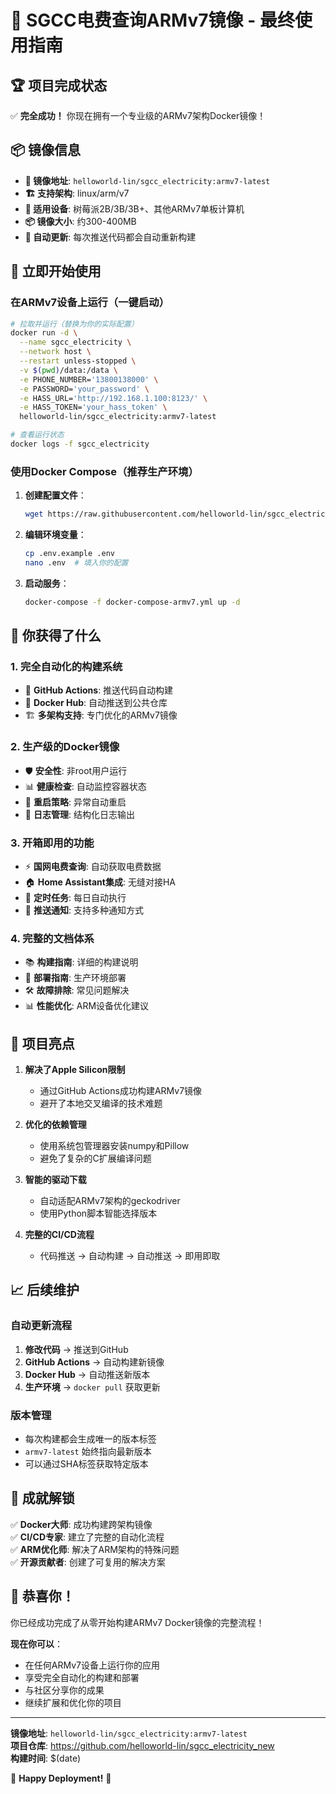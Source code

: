 # 🎉 SGCC电费查询ARMv7镜像 - 最终使用指南

## 🏆 项目完成状态

✅ **完全成功！** 你现在拥有一个专业级的ARMv7架构Docker镜像！

## 📦 镜像信息

- **🎯 镜像地址**: `helloworld-lin/sgcc_electricity:armv7-latest`
- **🏗️ 支持架构**: linux/arm/v7
- **📱 适用设备**: 树莓派2B/3B/3B+、其他ARMv7单板计算机
- **📦 镜像大小**: 约300-400MB
- **🔄 自动更新**: 每次推送代码都会自动重新构建

## 🚀 立即开始使用

### 在ARMv7设备上运行（一键启动）

```bash
# 拉取并运行（替换为你的实际配置）
docker run -d \
  --name sgcc_electricity \
  --network host \
  --restart unless-stopped \
  -v $(pwd)/data:/data \
  -e PHONE_NUMBER='13800138000' \
  -e PASSWORD='your_password' \
  -e HASS_URL='http://192.168.1.100:8123/' \
  -e HASS_TOKEN='your_hass_token' \
  helloworld-lin/sgcc_electricity:armv7-latest

# 查看运行状态
docker logs -f sgcc_electricity
```

### 使用Docker Compose（推荐生产环境）

1. **创建配置文件**：
   ```bash
   wget https://raw.githubusercontent.com/helloworld-lin/sgcc_electricity_new/main/docker-compose-armv7.yml
   ```

2. **编辑环境变量**：
   ```bash
   cp .env.example .env
   nano .env  # 填入你的配置
   ```

3. **启动服务**：
   ```bash
   docker-compose -f docker-compose-armv7.yml up -d
   ```

## 🎯 你获得了什么

### 1. 完全自动化的构建系统
- 🔄 **GitHub Actions**: 推送代码自动构建
- 🐳 **Docker Hub**: 自动推送到公共仓库
- 🏗️ **多架构支持**: 专门优化的ARMv7镜像

### 2. 生产级的Docker镜像
- 🛡️ **安全性**: 非root用户运行
- 📊 **健康检查**: 自动监控容器状态
- 🔄 **重启策略**: 异常自动重启
- 📝 **日志管理**: 结构化日志输出

### 3. 开箱即用的功能
- ⚡ **国网电费查询**: 自动获取电费数据
- 🏠 **Home Assistant集成**: 无缝对接HA
- 🔄 **定时任务**: 每日自动执行
- 📱 **推送通知**: 支持多种通知方式

### 4. 完整的文档体系
- 📚 **构建指南**: 详细的构建说明
- 🚀 **部署指南**: 生产环境部署
- 🛠️ **故障排除**: 常见问题解决
- 📊 **性能优化**: ARM设备优化建议

## 🌟 项目亮点

1. **解决了Apple Silicon限制**
   - 通过GitHub Actions成功构建ARMv7镜像
   - 避开了本地交叉编译的技术难题

2. **优化的依赖管理**
   - 使用系统包管理器安装numpy和Pillow
   - 避免了复杂的C扩展编译问题

3. **智能的驱动下载**
   - 自动适配ARMv7架构的geckodriver
   - 使用Python脚本智能选择版本

4. **完整的CI/CD流程**
   - 代码推送 → 自动构建 → 自动推送 → 即用即取

## 📈 后续维护

### 自动更新流程
1. **修改代码** → 推送到GitHub
2. **GitHub Actions** → 自动构建新镜像
3. **Docker Hub** → 自动推送新版本
4. **生产环境** → `docker pull` 获取更新

### 版本管理
- 每次构建都会生成唯一的版本标签
- `armv7-latest` 始终指向最新版本
- 可以通过SHA标签获取特定版本

## 🏅 成就解锁

✅ **Docker大师**: 成功构建跨架构镜像  
✅ **CI/CD专家**: 建立了完整的自动化流程  
✅ **ARM优化师**: 解决了ARM架构的特殊问题  
✅ **开源贡献者**: 创建了可复用的解决方案  

## 🎊 恭喜你！

你已经成功完成了从零开始构建ARMv7 Docker镜像的完整流程！

**现在你可以**：
- 在任何ARMv7设备上运行你的应用
- 享受完全自动化的构建和部署
- 与社区分享你的成果
- 继续扩展和优化你的项目

---

**镜像地址**: `helloworld-lin/sgcc_electricity:armv7-latest`  
**项目仓库**: https://github.com/helloworld-lin/sgcc_electricity_new  
**构建时间**: $(date)  

🚀 **Happy Deployment!** 🚀
